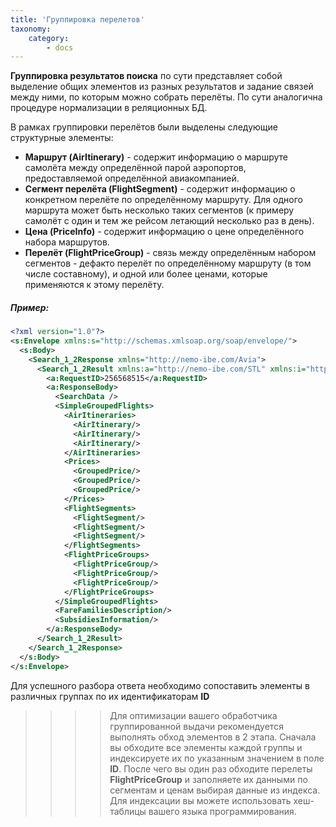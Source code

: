 ```yaml
---
title: 'Группировка перелетов'
taxonomy:
    category:
        - docs
---
```


**Группировка результатов поиска** по сути представляет собой выделение общих элементов из разных результатов и задание связей между ними, по которым можно собрать перелёты. По сути аналогична процедуре нормализации в реляционных БД.

В рамках группировки перелётов были выделены следующие структурные элементы:

* **Маршрут (AirItinerary)** - содержит информацию о маршруте самолёта между определённой парой аэропортов, предоставляемой определённой авиакомпанией.
* **Сегмент перелёта (FlightSegment)** - содержит информацию о конкретном перелёте по определённому маршруту. Для одного маршрута может быть несколько таких сегментов (к примеру самолёт с один и тем же рейсом летающий несколько раз в день).
* **Цена (PriceInfo)** - содержит информацию о цене определённого набора маршрутов.
* **Перелёт (FlightPriceGroup)** - связь между определённым набором сегментов - дефакто перелёт по определённому маршруту (в том числе составному), и одной или более ценами, которые применяются к этому перелёту. 

##### Пример:

```xml
<?xml version="1.0"?>
<s:Envelope xmlns:s="http://schemas.xmlsoap.org/soap/envelope/">
  <s:Body>
    <Search_1_2Response xmlns="http://nemo-ibe.com/Avia">
      <Search_1_2Result xmlns:a="http://nemo-ibe.com/STL" xmlns:i="http://www.w3.org/2001/XMLSchema-instance">
        <a:RequestID>256568515</a:RequestID>
        <a:ResponseBody>
          <SearchData />
          <SimpleGroupedFlights>
            <AirItineraries>
              <AirItinerary/>
              <AirItinerary/>
              <AirItinerary/>
            </AirItineraries>
            <Prices>
              <GroupedPrice/>
              <GroupedPrice/>
              <GroupedPrice/>
            </Prices>
            <FlightSegments>
              <FlightSegment/>
              <FlightSegment/>
              <FlightSegment/>
            </FlightSegments>
            <FlightPriceGroups>
              <FlightPriceGroup/>
              <FlightPriceGroup/>
              <FlightPriceGroup/>
            </FlightPriceGroups>
          </SimpleGroupedFlights>
          <FareFamiliesDescription/>
          <SubsidiesInformation/>
        </a:ResponseBody>
      </Search_1_2Result>
    </Search_1_2Response>
  </s:Body>
</s:Envelope>
```

Для успешного разбора ответа необходимо сопоставить элементы в различных группах по их идентификаторам **ID**

>>>> Для оптимизации вашего обработчика группированной выдачи рекомендуется выполнять обход элементов в 2 этапа. Сначала вы обходите все элементы каждой группы и индексируете их по указанным значением в поле **ID**. После чего вы один раз обходите перелеты **FlightPriceGroup** и заполняете их данными по сегментам и ценам выбирая данные из индекса. Для индексации вы можете использовать хеш-таблицы вашего языка программирования.
